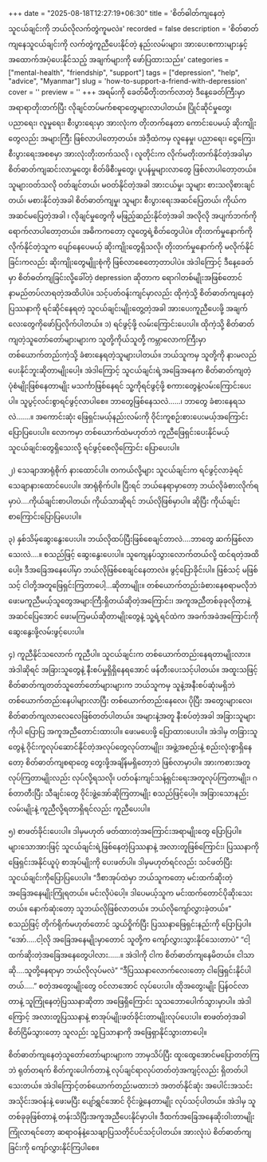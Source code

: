 +++
date = "2025-08-18T12:27:19+06:30"
title = 'စိတ်ဓါတ်ကျနေတဲ့ သူငယ်ချင်းကို ဘယ်လိုလက်တွဲကူမလဲ။'
recorded = false
description = 'စိတ်ဓာတ်ကျနေသူငယ်ချင်းကို လက်တွဲကူညီပေးနိုင်တဲ့ နည်းလမ်းများ၊ အားပေးစကားများနှင့် အထောက်အပံ့ပေးနိုင်သည့် အချက်များကို ဖော်ပြထားသည်။'
categories = ["mental-health", "friendship", "support"]
tags = ["depression", "help", "advice", "Myanmar"]
slug = 'how-to-support-a-friend-with-depression'
cover = ''
preview = ''
+++
အရမ်းကို ခေတ်မီတိုးတက်လာတဲ့ ဒီနေ့ခေတ်ကြီးမှာ အရာရာတိုးတက်ပြီး လိုချင်တပ်မက်စရာတွေများလာပါတယ်။ ပြိုင်ဆိုင်မှုတွေ၊ ပညာရေး၊ လူမှုရေး၊ စီးပွားရေးမှာ အားလုံးက တိုးတက်နေတာ ကောင်းပေမယ့် ဆိုးကျိုးတွေလည်း အများကြီး ဖြစ်လာပါတော့တယ်။ အဲဒီ့ထဲကမှ လူနေမှု၊ ပညာရေး၊ ငွေကြေး၊ စီးပွားရေးအစစမှာ အားလုံးတိုးတက်သလို ၊ လူတိုင်းက လိုက်မတိုးတက်နိုင်တဲ့အခါမှာ စိတ်ဓာတ်ကျဆင်းလာမှုတွေ၊ စိတ်ဖိစီးမှုတွေ၊ ပူပန်မှုများလာတွေ ဖြစ်လာပါတော့တယ်။ သူများဝတ်သလို ဝတ်ချင်တယ်၊ မဝတ်နိုင်တဲ့အခါ အားငယ်မှု၊ သူများ စားသလိုစားချင်တယ်၊ မစားနိုင်တဲ့အခါ စိတ်ဓာတ်ကျမှု၊ သူများ စီးပွားရေးအဆင်ပြေတယ်၊ ကိုယ်က အဆင်မပြေတဲ့အခါ ၊ လိုချင်မှုတွေကို မဖြည့်ဆည်းနိုင်တဲ့အခါ အလိုလို အပျက်ဘက်ကို ရောက်လာပါတော့တယ်။ အဓိကကတော့ လူတွေရဲ့စိတ်တွေပါပဲ။ တိုးတက်မှုနောက်ကို လိုက်နိုင်တဲ့သူက ပျော်နေပေမယ့် ဆိုးကျိုးတွေရှိသလို၊ တိုးတက်မှုနောက်ကို မလိုက်နိုင်ခြင်းကလည်း ဆိုးကျိုးတွေမျိုုးစုံကို ဖြစ်လာစေတော့တာပါပဲ။ အဲဒါကြောင့် ဒီနေ့ခေတ်မှာ စိတ်ဓတ်ကျခြင်းလို့ခေါ်တဲ့ depression ဆိုတာက ရောဂါတစ်မျိုးအဖြစ်တောင် နာမည်တပ်လာရတဲ့အထိပါပဲ။ သင့်ပတ်ဝန်းကျင်မှာလည်း ထိုကဲ့သို့ စိတ်ဓာတ်ကျနေတဲ့ပြဿနာကို ရင်ဆိုင်နေရတဲ့ သူငယ်ချင်းမျိုးတွေ့တဲ့အခါ အားပေးကူညီပေးဖို့ အချက်လေးတွေကိုဖော်ပြလိုက်ပါတယ်။
၁) ရင်ဖွင့်ဖို့ လမ်းကြောင်းပေးပါ။
ထိုကဲ့သို့ စိတ်ဓာတ်ကျတဲ့သူတော်တော်များများက သူတို့ကိုယ်သူတို့ ကမ္ဘာလောကကြီးမှာ တစ်ယောက်တည်းကဲ့သို့ ခံစားနေရတဲ့သူများပါတယ်။ ဘယ်သူကမှ သူတို့ကို နားမလည်ပေးနိုင်ဘူးဆိုတာမျိုးပေါ့။ အဲဒါကြောင့် သူငယ်ချင်းရဲ့အခြေအနေက စိတ်ဓာတ်ကျတဲ့ပုံစံမျိုးဖြစ်နေတာမျိုး မသင်္ကာဖြစ်နေရင် သူ့ကိုရင်ဖွင့်ဖို့ စကားတွေနဲ့လမ်းကြောင်းပေးပါ။ သူပွင့်လင်းစွာရင်ဖွင့်လာပါစေ။ ဘာတွေဖြစ်နေသလဲ……၊ ဘာတွေ ခံစားနေရသလဲ…….။ အကောင်းဆုံး ဖြေရှင်းမယ့်နည်းလမ်းကို ဝိုင်းကူစဉ်းစားပေးမယ့်အကြောင်းပြောပြပေးပါ။ လောကမှာ တစ်ယောက်ထဲမဟုတ်ဘဲ ကူညီဖြေရှင်းပေးနိုင်မယ့် သူငယ်ချင်းတွေရှိသေးလို့ ရင်ဖွင့်စေလိုကြောင်း ပြောပေးပါ။

၂) သေချာအာရုံစိုက် နားထောင်ပါ။
တကယ်လို့များ သူငယ်ချင်းက ရင်ဖွင့်လာခဲ့ရင် သေချာနားထောင်ပေးပါ။ အာရုံစိုက်ပါ။ ပြီးရင် ဘယ်နေရာမှာတော့ ဘယ်လိုခံစားလိုက်ရမှာပဲ….ကိုယ်ချင်းစာပါတယ်၊ ကိုယ်သာဆိုရင် ဘယ်လိုဖြစ်မှာပါ။ ဆိုပြီး ကိုယ်ချင်းစာကြောင်းပြောပြပေးပါ။

၃) နှစ်သိမ့်ဆွေးနွေးပေးပါ။
ဘယ်လိုထပ်ပြီးဖြစ်စေချင်တာလဲ….ဘာတွေ ဆက်ဖြစ်လာသေးလဲ….။ စသည်ဖြင့် ဆွေးနွေးပေးပါ။ သူကျေနပ်သွားလောက်တယ်လို့ ထင်ရတဲ့အထိပေါ့။ ဒီအခြေအနေပေါ်မှာ ဘယ်လိုဖြစ်စေချင်နေတာလဲ။ ဖွင့်ပြောခိုင်းပါ။ ဖြစ်သင့် မဖြစ်သင့် ငါတို့အတူဖြေရှင်းကြတာပေါ့…ဆိုတာမျိုး။ တစ်ယောက်တည်းခံစားနေစရာမလိုဘဲ ဖေးမကူညီမယ့်သူတွေအများကြီးရှိတယ်ဆိုတဲ့အကြောင်း၊ အကူအညီတစ်ခုခုလိုတာနဲ့ အဆင်ပြေအောင် ဖေးမကြမယ်ဆိုတာမျိုးတွေနဲ့ သူ့ရဲ့ရင်ထဲက အခက်အခဲအကြောင်းကို ဆွေးနွေးဖို့လမ်းဖွင့်ပေးပါ။

၄) ကူညီနိုင်သလောက် ကူညီပါ။
သူငယ်ချင်းက တစ်ယောက်တည်းနေရတာမျိုးလား။ အဲဒါဆိုရင် အခြားသူတွေနဲ့ နီးစပ်မှုရှိရှိနေရအောင် ဖန်တီးပေးသင့်ပါတယ်။ အထူးသဖြင့် စိတ်ဓာတ်ကျတတ်သူတော်တော်များများက ဘယ်သူကမှ သူနဲ့အနီးစပ်ဆုံးမရှိဘဲ တစ်ယောက်တည်းနေပါများလာပြီး တစ်ယောက်တည်းနေလေ၊ ပိုပြီး အတွေးများလေ၊ စိတ်ဓာတ်ကျလာလေလေဖြစ်တတ်ပါတယ်။ အများနဲ့အတူ နီးစပ်တဲ့အခါ အခြားသူများကိုပါ ပြောပြ အကူအညီတောင်းထားပါ။ ဖေးမပေးဖို့ ပြောထားပေးပါ။ အဲဒါမှ တခြားသူတွေနဲ့ ဝိုင်းကူလုပ်ဆောင်နိုင်တဲ့အလုပ်တွေလုပ်တာမျိုး၊ အဖွဲ့အစည်းနဲ့ စည်းလုံးစွာရှိနေတော့ စိတ်ဓာတ်ကျစရာတွေ တွေးဖို့အချိန်မရှိတော့ဘဲ ဖြစ်လာမှာပါ။ အားကစားအတူလုပ်ကြတာမျိုးလည်း လုပ်လို့ရသလို၊ ပတ်ဝန်းကျင်သန့်ရှင်းရေးအတူလုပ်ကြတာမျိုး၊ ဂစ်တာတီးပြီး သီချင်းတွေ ဝိုင်းဖွဲ့အော်ဆိုကြတာမျိုး စသည်ဖြင့်ပေါ့။ အခြားသောနည်းလမ်းမျိုးနဲ့ ကူညီလို့ရတာရှိရင်လည်း ကူညီပေးပါ။

၅) စာဖတ်ခိုင်းပေးပါ။ ဒါမှမဟုတ် ဖတ်ထားတဲ့အကြောင်းအရာမျိုးတွေ ပြောပြပါ။
များသောအားဖြင့် သူငယ်ချင်းရဲ့ဖြစ်နေတဲ့ပြဿနာနဲ့ အလားတူဖြစ်ကြောင်း၊ ပြဿနာကို ဖြေရှင်းအနိုင်ယူပုံ စာအုပ်မျိုးကို ပေးဖတ်ပါ။ ဒါမှမဟုတ်ရင်လည်း သင်ဖတ်ပြီး သူငယ်ချင်းကိုပြောပြပေးပါ။
“ဒီစာအုပ်ထဲမှာ ဘယ်သူကတော့ မင်းထက်ဆိုးတဲ့အခြေအနေမျိုးကြုံရတယ်။ မင်းလိုပဲပေါ့။ ဒါပေမယ့်သူက မင်းထက်တောင်ပိုဆိုးသေးတယ်။ နောက်ဆုံးတော့ သူဘယ်လိုဖြစ်လာတယ်။ ဘယ်လိုကျော်လွှားခဲ့တယ်။” စသည်ဖြင့် တိုက်ရိုက်မဟုတ်တောင် သွယ်ဝှိုက်ပြီး ပြဿနာဖြေရှင်းနည်းကို ပြောပြပါ။
“အော်…..ငါ့လို အခြေအနေမျိုးမှာတောင် သူတို့က ကျော်လွှားသွားနိုင်သေးတာပဲ”
“ငါ့ထက်ဆိုးတဲ့အခြေအနေတွေပါလား……။ အဲဒါကို ငါက စိတ်ဓာတ်ကျနေမိတယ်။ ငါသာဆို….သူတို့နေရာမှာ ဘယ်လိုလုပ်မလဲ”
“ဒီပြဿနာလောက်လေးတော့ ငါဖြေရှင်းနိုင်ပါတယ်…..” စတဲ့အတွေးမျိုးတွေ ဝင်လာအောင် လုပ်ပေးပါ။ ထိုအတွေးမျိုး ပြန်ဝင်လာတာနဲ့ သူကြုံနေတဲ့ပြဿနာဆိုတာ အဖြေရှိကြောင်း သူသဘောပေါက်သွားမှာပါ။
အဲဒါကြောင့် အလားတူပြဿနာနဲ့ စာအုပ်မျိုးဖတ်ခိုင်းတာမျိုးလုပ်ပေးပါ။ စာဖတ်တဲ့အခါ စိတ်ငြိမ်သွားတော့ သူလည်း သူ့ပြသာနာကို အဖြေရှာနိုင်သွားတာပေါ့။

စိတ်ဓာတ်ကျနေတဲ့သူတော်တော်များများက ဘာမှသိပ်ပြီး ထူးထွေအောင်မပြောတတ်ကြဘဲ ရုတ်တရက် စိတ်ကူးပေါက်တာနဲ့ လုပ်ချင်ရာလုပ်တတ်တဲ့အကျင့်လည်း ရှိတတ်ပါသေးတယ်။ အဲဒါကြောင့်တစ်ယောက်တည်းမထားဘဲ အတတ်နိုင်ဆုံး အပေါင်းအသင်းအသိုင်းအဝန်းနဲ့ ဖေးမပြီး ပျော်ရွှင်အောင် ဝိုင်းဖွဲ့နေတာမျိုး လုပ်သင့်ပါတယ်။ အဲဒါမှ သူတစ်ခုခုဖြစ်တာနဲ့ တန်းသိပြီးအကူအညီပေးနိုင်မှာပါ။ ဒီထက်အခြေအနေဆိုးဝါးတာမျိုးကြုံလာရင်တော့ ဆရာဝန်နဲ့သေချာပြသတိုင်ပင်သင့်ပါတယ်။
အားလုံးပဲ စိတ်ဓာတ်ကျခြင်းကို ကျော်လွှားနိုင်ကြပါစေ။ 